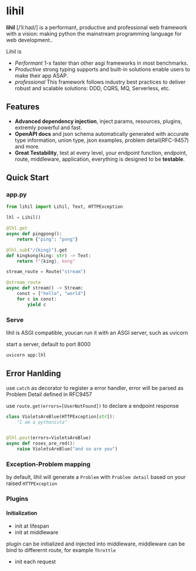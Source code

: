 # lihil

**lihil** [/ˈliːhaɪl/] is a performant, productive and professional web framework with a vision: making python the mainstream programming language for web development..

Lihil is

- *Performant* 1-x faster than other asgi frameworks in most benchmarks.
- *Productive* strong typing supports and built-in solutions enable users to make their app ASAP.
- *professional* This framework follows industry best practices to deliver robust and scalable solutions: DDD, CQRS, MQ, Serverless, etc.

## Features

- **Advanced dependency injection**, inject params, resources, plugins, extremly powerful and fast.
- **OpenAPI docs** and json schema automatically generated with accurate type information, union type, json examples, problem detail(RFC-9457) and more.
- **Great Testability**, test at every level, your endpoint function, endpoint, route, middleware, application, everything is designed to be **testable**.

## Quick Start

### app.py

```python
from lihil import Lihil, Text, HTTPException

lhl = Lihil()

@lhl.get
async def pingpong():
    return {"ping": "pong"}

@lhl.sub("/{king}").get
def kingkong(king: str) -> Text:
    return f"{king}, kong"

stream_route = Route("stream")

@stream_route
async def stream() -> Stream:
    const = ["hello", "world"]
    for c in const:
        yield c
```

### Serve

lihil is ASGI compatible, youcan run it with an ASGI server, such as uvicorn

start a server, default to port 8000

```bash
uvicorn app:lhl
```

## Error Hanlding

use `catch` as decorator to register a error handler, error will be parsed as Problem Detail defined in RFC9457

use `route.get(errors=[UserNotFound])` to declare a endpoint response

```python
class VioletsAreBlue(HTTPException[str]):
    "I am a pythonista"


@lhl.post(errors=VioletsAreBlue)
async def roses_are_red():
    raise VioletsAreBlue("and so are you")
```


### Exception-Problem mapping

by default, lihil will generate a `Problem` with `Problem detail` based on your raised `HTTPException`



### Plugins

#### Initialization

- init at lifespan
- init at middleware

plugin can be initialized and injected into middleware,
middleware can be bind to differernt route, 
for example `Throttle`

- init each request
